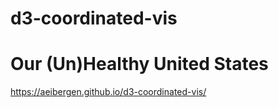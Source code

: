 # d3-coordinated-vis
# Our (Un)Healthy United States
https://aeibergen.github.io/d3-coordinated-vis/
